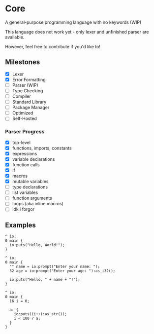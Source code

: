 # Core

A general-purpose programming language with no keywords (WIP)

This language does not work yet - only lexer and unfinished parser are available.

However, feel free to contribute if you'd like to! 

## Milestones

- [x] Lexer
- [x] Error Formatting
- [ ] Parser (WIP)
- [ ] Type Checking
- [ ] Compiler
- [ ] Standard Library
- [ ] Package Manager
- [ ] Optimized
- [ ] Self-Hosted

### Parser Progress

* [x] top-level
* [x] functions, imports, constants
* [x] expressions
* [x] variable declarations
* [x] function calls
* [x] if
* [x] macros
* [x] mutable variables
* [ ] type declarations
* [ ] list variables
* [ ] function arguments
* [ ] loops (aka inline macros)
* [ ] idk i forgor

## Examples

```
^ io;
0 main {
  io:puts("Hello, World!");
}
```

```
^ io;
0 main {
  "" name = io:prompt("Enter your name: ");
  32 age = io:prompt("Enter your age: "):as_i32();

  io:puts("Hello, " + name + "!");
}
```

```
^ io;
0 main {
  16 i = 0;

  a: {
    io:puts((i++):as_str());
    i < 100 ? a;
  }
}
```